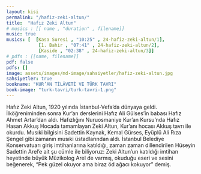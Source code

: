 ```yaml
---
layout: kisi
permalink: "/hafiz-zeki-altun/"
title:  "Hafız Zeki Altun"
# musics : [[ name , "duration" , filename]]
music: true
musics: [  [Kasa Suresi , "10:25" , 24-hafiz-zeki-altun/1],
            [1. Bahir , "07:41" , 24-hafiz-zeki-altun/2],
            [Kaside , "02:38" , 24-hafiz-zeki-altun/3]]
# pdfs : [[name, filename]]
pdf: false
pdfs: []
image: assets/images/md-image/sahsiyetler/hafiz-zeki-altun.jpg
sahsiyetler: true
bookname: "KUR’AN TİLÂVETİ VE TÜRK TAVRI"
book-image: "turk-tavri/turk-tavri-1.png"
---
```


Hafız Zeki Altun, 1920 yılında İstanbul-Vefa’da dünyaya geldi. İlköğreniminden sonra Kur’an derslerini Hafız Ali Gülses’in babası Hafız Ahmet Artar’dan aldı. Hafızlığını Nuruosmaniye Kur’an Kursu’nda Hafız Hasan Akkuş Hocada tamamlayan Zeki Altun, Kur’anı hocası Akkuş tavrı ile okurdu. 
Musıki bilgisini Sadettin Kaynak, Kemal Gürses, Eyüplü Ali Rıza Şengel gibi zamanın musıki üstadlarından aldı. İstanbul Belediye Konservatuarı giriş imtihanlarına katıldığı, zaman zaman dillendirilen Hüseyin Sadettin Arel’e ait şu cümle ile biliyoruz: 
Zeki Altun’un katıldığı imtihan heyetinde büyük Müzikolog Arel de varmış, okuduğu eseri ve sesini beğenerek, “Pek güzel okuyor ama biraz öd ağacı kokuyor” demiş.